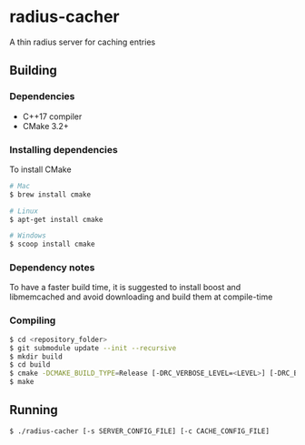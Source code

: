 # radius-cacher
A thin radius server for caching entries

## Building
### Dependencies
* C++17 compiler
* CMake 3.2+

### Installing dependencies
To install CMake
```bash
# Mac
$ brew install cmake
```
```bash
# Linux
$ apt-get install cmake
```
```bash
# Windows
$ scoop install cmake
```

### Dependency notes
To have a faster build time, it is suggested to install boost and libmemcached and avoid downloading and build them at compile-time

### Compiling
```bash
$ cd <repository_folder>
$ git submodule update --init --recursive
$ mkdir build
$ cd build
$ cmake -DCMAKE_BUILD_TYPE=Release [-DRC_VERBOSE_LEVEL=<LEVEL>] [-DRC_BUFFER_SIZE=<BUFFER_SIZE>] [-DRC_CALLBACK_COUNT=<CALLBACK_COUNT>] ..
$ make
```

## Running
```bash
$ ./radius-cacher [-s SERVER_CONFIG_FILE] [-c CACHE_CONFIG_FILE]
```
